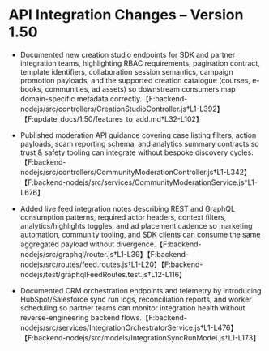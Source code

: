 # API Integration Changes – Version 1.50

- Documented new creation studio endpoints for SDK and partner integration teams, highlighting RBAC requirements, pagination contract, template identifiers, collaboration session semantics, campaign promotion payloads, and the supported creation catalogue (courses, e-books, communities, ad assets) so downstream consumers map domain-specific metadata correctly.【F:backend-nodejs/src/controllers/CreationStudioController.js†L1-L392】【F:update_docs/1.50/features_to_add.md†L32-L102】
- Published moderation API guidance covering case listing filters, action payloads, scam reporting schema, and analytics summary contracts so trust & safety tooling can integrate without bespoke discovery cycles.【F:backend-nodejs/src/controllers/CommunityModerationController.js†L1-L342】【F:backend-nodejs/src/services/CommunityModerationService.js†L1-L676】
- Added live feed integration notes describing REST and GraphQL consumption patterns, required actor headers, context filters, analytics/highlights toggles, and ad placement cadence so marketing automation, community tooling, and SDK clients can consume the same aggregated payload without divergence.【F:backend-nodejs/src/graphql/router.js†L1-L39】【F:backend-nodejs/src/routes/feed.routes.js†L1-L20】【F:backend-nodejs/test/graphqlFeedRoutes.test.js†L12-L116】

- Documented CRM orchestration endpoints and telemetry by introducing HubSpot/Salesforce sync run logs, reconciliation reports, and worker scheduling so partner teams can monitor integration health without reverse-engineering backend flows.【F:backend-nodejs/src/services/IntegrationOrchestratorService.js†L1-L476】【F:backend-nodejs/src/models/IntegrationSyncRunModel.js†L1-L173】
